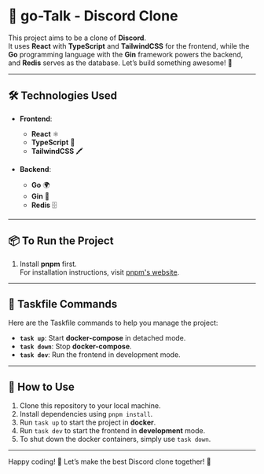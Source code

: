 # 🚀 **go-Talk** - Discord Clone

This project aims to be a clone of **Discord**.  
It uses **React** with **TypeScript** and **TailwindCSS** for the frontend, while the **Go** programming language with the **Gin** framework powers the backend, and **Redis** serves as the database. Let’s build something awesome! 💬

---

## 🛠 **Technologies Used**

- **Frontend**:  
  - **React** ⚛️  
  - **TypeScript** 📝  
  - **TailwindCSS** 🖍️  

- **Backend**:  
  - **Go** 🌍  
  - **Gin** 🚀  
  - **Redis** 🗄️  

---

## 📦 **To Run the Project**

1. Install **pnpm** first.  
   For installation instructions, visit [pnpm's website](https://pnpm.io).

---

## 🧰 **Taskfile Commands**

Here are the Taskfile commands to help you manage the project:

- **`task up`**: Start **docker-compose** in detached mode.
- **`task down`**: Stop **docker-compose**.
- **`task dev`**: Run the frontend in development mode.

---

## 📝 **How to Use**

1. Clone this repository to your local machine.
2. Install dependencies using `pnpm install`.
3. Run `task up` to start the project in **docker**.
4. Run `task dev` to start the frontend in **development** mode.
5. To shut down the docker containers, simply use `task down`.

---

Happy coding! 🎉 Let’s make the best Discord clone together! 👾
